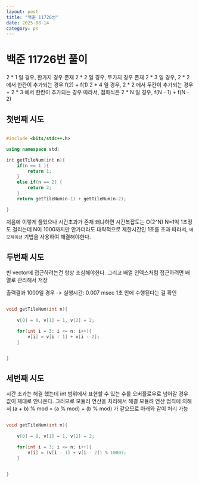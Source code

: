 ```yaml
---
layout: post
title: "백준 11726번"
date: 2025-08-14 
category: ps
---
```


# 백준 11726번 풀이

2 * 1 일 경우, 한가지 경우 존재
2 * 2 일 경우, 두가지 경우 존재
2 * 3 일 경우, 2 * 2 에서 한칸이 추가되는 경우 f(2) + f(1)
2 * 4 일 경우, 2 * 2 에서 두칸이 추가되는 경우  + 2 * 3 에서 한칸이 추가되는 경우 
따라서, 점화식은 2 * N 일 경우, f(N - 1) + f(N - 2)

## 첫번째 시도 

```cpp

#include <bits/stdc++.h>

using namespace std;

int getTileNum(int n){
	if(n == 1 ){
		return 1;
	}
	else if(n == 2) {
		return 2;
	}
	return getTileNum(n-1) + getTileNum(n-2);

}


```
처음에 이렇게 풀었으나 시간초과가 존재 
왜냐하면 시간복잡도는 O(2^N)
N=1억  1초정도 걸리는데 N이 1000까지만 안가더라도 대략적으로 제한시간인 1초를 초과
따라서, `메모제이션` 기법을 사용하여 해결해야한다. 



## 두번째 시도

빈 vector에 접근하려는건 항상 조심해야한다. 
그리고 배열 인덱스처럼 접근하려면 배열로 관리해서 저장 


출력결과
1000일 경우 -> 실행시간: 0.007 msec 1초 안에 수행된다는 걸 확인 

```cpp

void getTileNum(int n){
	
	v[0] = 0, v[1] = 1, v[2] = 2;

	for(int i = 3; i <= n; i++){
		v[i] = v[i - 1] + v[i - 2];
	}


}

```

## 세번째 시도 

시간 초과는 해결 했는데 int 범위에서 표현할 수 있는 수를 오버플로우로 넘어갈 경우 값이 제대로 안나온다. 그러므로 모듈러 연산을 처리해서 해결
모듈려 연산 법칙에 의해서
(a + b) % mod = (a % mod) + (b % mod) 가 같으므로 아래와 같이 처리 가능 

```cpp

void getTileNum(int n){
	
	v[0] = 0, v[1] = 1, v[2] = 2;

	for(int i = 3; i <= n; i++){
		v[i] = (v[i - 1] + v[i - 2]) % 10007;
	}


}

```